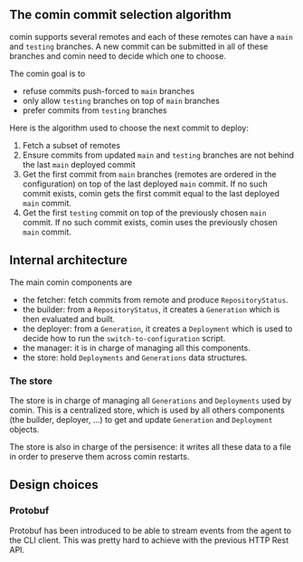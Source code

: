## The comin commit selection algorithm

comin supports several remotes and each of these remotes can have a
`main` and `testing` branches. A new commit can be submitted in all of
these branches and comin need to decide which one to choose. 

The comin goal is to
- refuse commits push-forced to `main` branches
- only allow `testing` branches on top of `main` branches
- prefer commits from `testing` branches

Here is the algorithm used to choose the next commit to deploy:

1. Fetch a subset of remotes
2. Ensure commits from updated `main` and `testing` branches are not
   behind the last `main` deployed commit
3. Get the first commit from `main` branches (remotes are ordered in
   the configuration) on top of the last deployed `main` commit. If no
   such commit exists, comin gets the first commit equal to the last
   deployed `main` commit.
4. Get the first `testing` commit on top of the previously chosen
   `main` commit. If no such commit exists, comin uses the previously
   chosen `main` commit.

## Internal architecture

The main comin components are

- the fetcher: fetch commits from remote and produce `RepositoryStatus`.
- the builder: from a `RepositoryStatus`, it creates a `Generation` which is then evaluated and built.
- the deployer: from a `Generation`, it creates a `Deployment` which
  is used to decide how to run the `switch-to-configuration` script.
- the manager: it is in charge of managing all this components.
- the store: hold `Deployments` and `Generations` data structures.

### The store

The store is in charge of managing all `Generations` and `Deployments`
used by comin. This is a centralized store, which is used by all
others components (the builder, deployer, ...) to get and update
`Generation` and `Deployment` objects.

The store is also in charge of the persisence: it writes all these
data to a file in order to preserve them across comin restarts.

## Design choices

### Protobuf

Protobuf has been introduced to be able to stream events from the
agent to the CLI client. This was pretty hard to achieve with the
previous HTTP Rest API.
